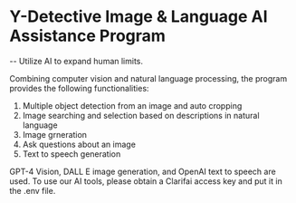 # Y-Detective Image & Language AI Assistance Program
-- Utilize AI to expand human limits.

Combining computer vision and natural language processing, the program provides the following functionalities:
1. Multiple object detection from an image and auto cropping
2. Image searching and selection based on descriptions in natural language
3. Image grneration
4. Ask questions about an image
5. Text to speech generation

GPT-4 Vision, DALL E image generation, and OpenAI text to speech are used.
To use our AI tools, please obtain a Clarifai access key and put it in the .env file.